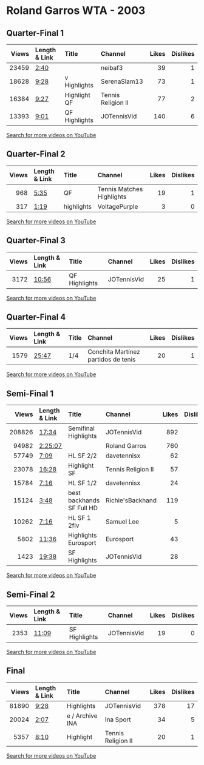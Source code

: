 
# Roland Garros WTA - 2003
    
## Quarter-Final 1
|   Views | Length & Link                                       | Title             | Channel            |   Likes |   Dislikes |
|--------:|:----------------------------------------------------|:------------------|:-------------------|--------:|-----------:|
|   23459 | [2:40](https://www.youtube.com/watch?v=eE4fo9W9Yn4) |                   | neibaf3            |      39 |          1 |
|   18628 | [9:28](https://www.youtube.com/watch?v=JMEskIKcd1k) | v      Highlights | SerenaSlam13       |      73 |          1 |
|   16384 | [9:27](https://www.youtube.com/watch?v=yanJXVU5Bp0) | Highlight   QF    | Tennis Religion II |      77 |          2 |
|   13393 | [9:01](https://www.youtube.com/watch?v=W--2RLAAvfA) | QF Highlights     | JOTennisVid        |     140 |          6 |

[Search for more videos on YouTube](https://www.youtube.com/results?search_query=%22roland+garros%22+%22Williams%22+%22Mauresmo%22+%222003%22+%22highlights%22)     

## Quarter-Final 2
|   Views | Length & Link                                       | Title      | Channel                   |   Likes |   Dislikes |
|--------:|:----------------------------------------------------|:-----------|:--------------------------|--------:|-----------:|
|     968 | [5:35](https://www.youtube.com/watch?v=RgnCSfYz3y0) | QF         | Tennis Matches Highlights |      19 |          1 |
|     317 | [1:19](https://www.youtube.com/watch?v=imLaY70jtTA) | highlights | VoltagePurple             |       3 |          0 |

[Search for more videos on YouTube](https://www.youtube.com/results?search_query=%22roland+garros%22+%22Henin%22+%22Rubin%22+%222003%22+%22highlights%22)     

## Quarter-Final 3
|   Views | Length & Link                                        | Title         | Channel     |   Likes |   Dislikes |
|--------:|:-----------------------------------------------------|:--------------|:------------|--------:|-----------:|
|    3172 | [10:56](https://www.youtube.com/watch?v=L5dfY82pL3w) | QF Highlights | JOTennisVid |      25 |          1 |

[Search for more videos on YouTube](https://www.youtube.com/results?search_query=%22roland+garros%22+%22Petrova%22+%22Zvonareva%22+%222003%22+%22highlights%22)     

## Quarter-Final 4
|   Views | Length & Link                                        | Title   | Channel                             |   Likes |   Dislikes |
|--------:|:-----------------------------------------------------|:--------|:------------------------------------|--------:|-----------:|
|    1579 | [25:47](https://www.youtube.com/watch?v=T0tURJKMsaQ) | 1/4     | Conchita Martínez partidos de tenis |      20 |          1 |

[Search for more videos on YouTube](https://www.youtube.com/results?search_query=%22roland+garros%22+%22Clijsters%22+%22Martinez%22+%222003%22+%22highlights%22)     

## Semi-Final 1
|   Views | Length & Link                                          | Title                         | Channel            |   Likes |   Dislikes |
|--------:|:-------------------------------------------------------|:------------------------------|:-------------------|--------:|-----------:|
|  208826 | [17:34](https://www.youtube.com/watch?v=xXEmhjBpaMo)   | Semifinal Highlights          | JOTennisVid        |     892 |         89 |
|   94982 | [2:25:07](https://www.youtube.com/watch?v=bOjyNSiA3ek) |                               | Roland Garros      |     760 |         52 |
|   57749 | [7:09](https://www.youtube.com/watch?v=nBVO7Qsb3ao)    | HL        SF 2/2              | davetennisx        |      62 |         17 |
|   23078 | [16:28](https://www.youtube.com/watch?v=paTbVHcBkuI)   | Highlight   SF                | Tennis Religion II |      57 |         14 |
|   15784 | [7:16](https://www.youtube.com/watch?v=H0FSDW7_DtY)    | HL        SF 1/2              | davetennisx        |      24 |          2 |
|   15124 | [3:48](https://www.youtube.com/watch?v=e3gGgvBN4yY)    | best backhands     SF Full HD | Richie'sBackhand   |     119 |         14 |
|   10262 | [7:16](https://www.youtube.com/watch?v=omKAgOZlWWQ)    | HL        SF 1 2flv           | Samuel Lee         |       5 |          2 |
|    5802 | [11:36](https://www.youtube.com/watch?v=6X2VxaOOxz4)   | Highlights  Eurosport         | Eurosport          |      43 |          5 |
|    1423 | [19:38](https://www.youtube.com/watch?v=k1Sic3sf3_w)   | SF Highlights                 | JOTennisVid        |      28 |          2 |

[Search for more videos on YouTube](https://www.youtube.com/results?search_query=%22roland+garros%22+%22Henin%22+%22Williams%22+%222003%22+%22highlights%22)     

## Semi-Final 2
|   Views | Length & Link                                        | Title         | Channel     |   Likes |   Dislikes |
|--------:|:-----------------------------------------------------|:--------------|:------------|--------:|-----------:|
|    2353 | [11:09](https://www.youtube.com/watch?v=lNn_4K18nw8) | SF Highlights | JOTennisVid |      19 |          0 |

[Search for more videos on YouTube](https://www.youtube.com/results?search_query=%22roland+garros%22+%22Clijsters%22+%22Petrova%22+%222003%22+%22highlights%22)     

## Final
|   Views | Length & Link                                       | Title                | Channel            |   Likes |   Dislikes |
|--------:|:----------------------------------------------------|:---------------------|:-------------------|--------:|-----------:|
|   81890 | [9:28](https://www.youtube.com/watch?v=4EbVKlkUPDI) | Highlights           | JOTennisVid        |     378 |         17 |
|   20024 | [2:07](https://www.youtube.com/watch?v=Z8aXkUvJAtM) | e   /    Archive INA | Ina Sport          |      34 |          5 |
|    5357 | [8:10](https://www.youtube.com/watch?v=orM4YQghQ7A) | Highlight            | Tennis Religion II |      20 |          1 |

[Search for more videos on YouTube](https://www.youtube.com/results?search_query=%22roland+garros%22+%22Henin%22+%22Clijsters%22+%222003%22+%22highlights%22)     
